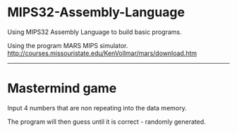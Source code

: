 # MIPS32-Assembly-Language
Using MIPS32 Assembly Language to build basic programs.

Using the program MARS MIPS simulator.
http://courses.missouristate.edu/KenVollmar/mars/download.htm

-------------------------------------------------
# Mastermind game 

Input 4 numbers that are non repeating into the data memory.

The program will then guess until it is correct - randomly generated.
